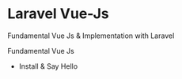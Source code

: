 # Laravel Vue-Js
Fundamental Vue Js &amp; Implementation with Laravel

Fundamental Vue Js
- Install & Say Hello
